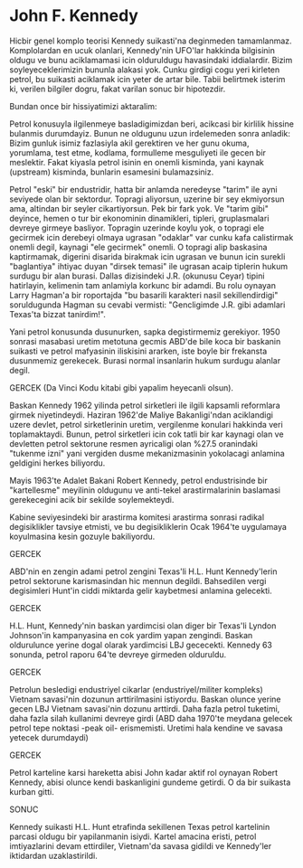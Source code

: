# John F. Kennedy

Hicbir genel komplo teorisi Kennedy suikasti'na deginmeden tamamlanmaz. Komplolardan en ucuk olanlari, Kennedy'nin UFO'lar hakkinda bilgisinin oldugu ve bunu aciklamamasi icin olduruldugu havasindaki iddialardir. Bizim soyleyeceklerimizin bununla alakasi yok. Cunku girdigi cogu yeri kirleten petrol, bu suikasti aciklamak icin yeter de artar bile. Tabii belirtmek isterim ki, verilen bilgiler dogru, fakat varilan sonuc bir hipotezdir.

Bundan once bir hissiyatimizi aktaralim:

Petrol konusuyla ilgilenmeye basladigimizdan beri, acikcasi bir kirlilik hissine bulanmis durumdayiz. Bunun ne oldugunu uzun irdelemeden sonra anladik: Bizim gunluk isimiz fazlasiyla akil gerektiren ve her gunu okuma, yorumlama, test etme, kodlama, formulleme mesguliyeti ile gecen bir meslektir. Fakat kiyasla petrol isinin en onemli kisminda, yani kaynak (upstream) kisminda, bunlarin esamesini bulamazsiniz.

Petrol "eski" bir endustridir, hatta bir anlamda neredeyse "tarim" ile ayni seviyede olan bir sektordur. Topragi aliyorsun, uzerine bir sey ekmiyorsun ama, altindan bir seyler cikartiyorsun. Pek bir fark yok. Ve "tarim gibi" deyince, hemen o tur bir ekonominin dinamikleri, tipleri, gruplasmalari devreye girmeye basliyor. Topragin uzerinde koylu yok, o topragi ele gecirmek icin derebeyi olmaya ugrasan "odaklar" var cunku kafa calistirmak onemli degil, kaynagi "ele gecirmek" onemli. O topragi alip baskasina kaptirmamak, digerini disarida birakmak icin ugrasan ve bunun icin surekli "baglantiya" ihtiyac duyan "dirsek temasi" ile ugrasan acaip tiplerin hukum surdugu bir alan burasi. Dallas dizisindeki J.R. (okunusu Ceyar) tipini hatirlayin, kelimenin tam anlamiyla korkunc bir adamdi. Bu rolu oynayan Larry Hagman'a bir roportajda "bu basarili karakteri nasil sekillendirdigi" soruldugunda Hagman su cevabi vermisti: "Gencligimde J.R. gibi adamlari Texas'ta bizzat tanirdim!".

Yani petrol konusunda dusunurken, sapka degistirmemiz gerekiyor. 1950 sonrasi masabasi uretim metotuna gecmis ABD'de bile koca bir baskanin suikasti ve petrol mafyasinin iliskisini ararken, iste boyle bir frekansta dusunmemiz gerekecek. Burasi normal insanlarin hukum surdugu alanlar degil.

GERCEK (Da Vinci Kodu kitabi gibi yapalim heyecanli olsun).

Baskan Kennedy 1962 yilinda petrol sirketleri ile ilgili kapsamli reformlara girmek niyetindeydi. Haziran 1962'de Maliye Bakanligi'ndan aciklandigi uzere devlet, petrol sirketlerinin uretim, vergilenme konulari hakkinda veri toplamaktaydi. Bunun, petrol sirketleri icin cok tatli bir kar kaynagi olan ve devletten petrol sektorune resmen ayricaligi olan %27.5 oranindaki "tukenme izni" yani vergiden dusme mekanizmasinin yokolacagi anlamina geldigini herkes biliyordu.

Mayis 1963'te Adalet Bakani Robert Kennedy, petrol endustrisinde bir "kartellesme" meyilinin oldugunu ve anti-tekel arastirmalarinin baslamasi gerekecegini acik bir sekilde soylemekteydi.

Kabine seviyesindeki bir arastirma komitesi arastirma sonrasi radikal degisiklikler tavsiye etmisti, ve bu degisikliklerin Ocak 1964'te uygulamaya koyulmasina kesin gozuyle bakiliyordu.

GERCEK

ABD'nin en zengin adami petrol zengini Texas'li H.L. Hunt Kennedy'lerin petrol sektorune karismasindan hic mennun degildi. Bahsedilen vergi degisimleri Hunt'in ciddi miktarda gelir kaybetmesi anlamina gelecekti.

GERCEK

H.L. Hunt, Kennedy'nin baskan yardimcisi olan diger bir Texas'li Lyndon Johnson'in kampanyasina en cok yardim yapan zengindi. Baskan oldurulunce yerine dogal olarak yardimcisi LBJ gececekti. Kennedy 63 sonunda, petrol raporu 64'te devreye girmeden olduruldu.

GERCEK

Petrolun besledigi endustriyel cikarlar (endustriyel/militer kompleks) Vietnam savasi'nin dozunun arttirilmasini istiyordu. Baskan olunce yerine gecen LBJ Vietnam savasi'nin dozunu arttirdi. Daha fazla petrol tuketimi, daha fazla silah kullanimi devreye girdi (ABD daha 1970'te meydana gelecek petrol tepe noktasi -peak oil- erismemisti. Uretimi hala kendine ve savasa yetecek durumdaydi)

GERCEK

Petrol karteline karsi hareketta abisi John kadar aktif rol oynayan Robert Kennedy, abisi olunce kendi baskanligini gundeme getirdi. O da bir suikasta kurban gitti.

SONUC

Kennedy suikasti H.L. Hunt etrafinda sekillenen Texas petrol kartelinin parcasi oldugu bir yapilanmanin isiydi. Kartel amacina eristi, petrol imtiyazlarini devam ettirdiler, Vietnam'da savasa gidildi ve Kennedy'ler iktidardan uzaklastirildi.
